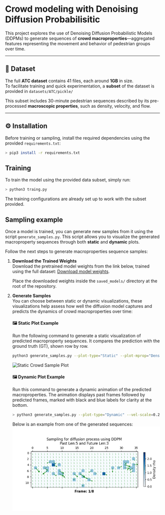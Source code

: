 # **Crowd modeling with Denoising Diffusion Probabilisitic**
This project explores the use of Denoising Diffusion Probabilistic Models (DDPMs) to generate sequences of **crowd macroproperties**—aggregated features representing the movement and behavior of pedestrian groups over time.

---

## 📂 Dataset

The full **ATC dataset** contains 41 files, each around **1GB** in size.  
To facilitate training and quick experimentation, a **subset** of the dataset is provided in `datasets/ATC/pickle/`

This subset includes 30-minute pedestrian sequences described by its pre-processed **macroscopic properties**, such as density, velocity, and flow.

---

## ⚙️ Installation

Before training or sampling, install the required dependencies using the provided `requirements.txt`:

```bash
> pip3 install -r requirements.txt
```


## **Training**
To train the model using the provided data subset, simply run:
```bash
> python3 traing.py
```
The training configurations are already set up to work with the subset provided.

## **Sampling example**
Once a model is trained, you can generate new samples from it using the script `generate_samples.py`. This script allows you to visualize the generated macroproperty sequences through both **static** and **dynamic** plots.


Follow the next steps to generate macroproperties sequence samples:
1. **Download the Trained Weights**  
   Download the pretrained model weights from the link below, trained using the full dataset: [Download model weights](https://drive.google.com/file/d/1FKNvEzSVuhrikI3c9KYYSTe8-OTedyNP/view?usp=sharing).

   Place the downloaded weights inside the `saved_models/` directory at the root of the repository.

2. **Generate Samples**  
   You can choose between static or dynamic visualizations, these visualizations help assess how well the diffusion model captures and predicts the dynamics of crowd macroproperties over time:

   #### 🖼️ Static Plot Example
   Run the following command to generate a static visualization of predicted macroproperty sequences. It compares the prediction with the ground truth (GT), shown row by row.

   ```bash
   python3 generate_samples.py --plot-type="Static" --plot-mprop="Density&Vel" --plot-past="Last2" --vel-scale=0.25
   ```
    ![Static Crowd Sample Plot](images/mpSampling_DDPM.svg)
   #### 🖼️ Dynamic Plot Example
    Run this command to generate a dynamic animation of the predicted macroproperties. The animation displays past frames followed by predicted frames, marked with black and blue labels for clarity at the bottom.
    ```bash
    > python3 generate_samples.py --plot-type="Dynamic" --vel-scale=0.25 --vel-unc-scale=3
    ```
    Below is an example from one of the generated sequences:
    ![Dynamic Crowd Sample Plot](images/mprops_seq_1.gif)